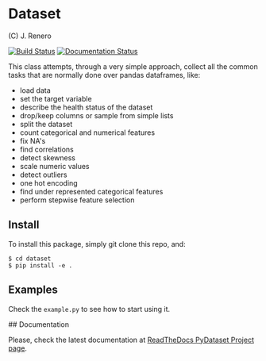 # Dataset
(C) J. Renero

[![Build Status](https://travis-ci.org/renero/dataset.svg?branch=master)](https://travis-ci.org/renero/dataset) [![Documentation Status](https://readthedocs.org/projects/pydataset/badge/?version=latest)](https://pydataset.readthedocs.io/en/latest/?badge=latest)

This class attempts, through a very simple approach, collect all the common 
tasks that are normally done over pandas dataframes, like:

- load data
- set the target variable
- describe the health status of the dataset
- drop/keep columns or sample from simple lists
- split the dataset
- count categorical and numerical features
- fix NA's
- find correlations
- detect skewness
- scale numeric values
- detect outliers
- one hot encoding
- find under represented categorical features
- perform stepwise feature selection

## Install

To install this package, simply git clone this repo, and:

    $ cd dataset
    $ pip install -e .

## Examples

Check the `example.py` to see how to start using it.

## Documentation

Please, check the latest documentation at [ReadTheDocs PyDataset Project page](https://readthedocs.org/projects/pydataset/).
